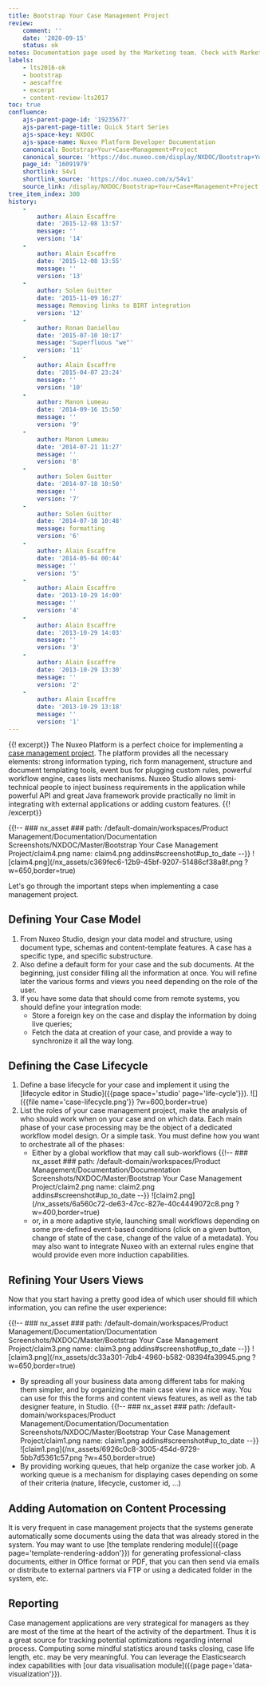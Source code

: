 ```yaml
---
title: Bootstrap Your Case Management Project
review:
    comment: ''
    date: '2020-09-15'
    status: ok
notes: Documentation page used by the Marketing team. Check with Marketing before deleting or moving.
labels:
    - lts2016-ok
    - bootstrap
    - aescaffre
    - excerpt
    - content-review-lts2017
toc: true
confluence:
    ajs-parent-page-id: '19235677'
    ajs-parent-page-title: Quick Start Series
    ajs-space-key: NXDOC
    ajs-space-name: Nuxeo Platform Developer Documentation
    canonical: Bootstrap+Your+Case+Management+Project
    canonical_source: 'https://doc.nuxeo.com/display/NXDOC/Bootstrap+Your+Case+Management+Project'
    page_id: '16091979'
    shortlink: S4v1
    shortlink_source: 'https://doc.nuxeo.com/x/S4v1'
    source_link: /display/NXDOC/Bootstrap+Your+Case+Management+Project
tree_item_index: 300
history:
    -
        author: Alain Escaffre
        date: '2015-12-08 13:57'
        message: ''
        version: '14'
    -
        author: Alain Escaffre
        date: '2015-12-08 13:55'
        message: ''
        version: '13'
    -
        author: Solen Guitter
        date: '2015-11-09 16:27'
        message: Removing links to BIRT integration
        version: '12'
    -
        author: Ronan Daniellou
        date: '2015-07-10 10:17'
        message: 'Superfluous "we"'
        version: '11'
    -
        author: Alain Escaffre
        date: '2015-04-07 23:24'
        message: ''
        version: '10'
    -
        author: Manon Lumeau
        date: '2014-09-16 15:50'
        message: ''
        version: '9'
    -
        author: Manon Lumeau
        date: '2014-07-21 11:27'
        message: ''
        version: '8'
    -
        author: Solen Guitter
        date: '2014-07-18 10:50'
        message: ''
        version: '7'
    -
        author: Solen Guitter
        date: '2014-07-18 10:48'
        message: formatting
        version: '6'
    -
        author: Alain Escaffre
        date: '2014-05-04 00:44'
        message: ''
        version: '5'
    -
        author: Alain Escaffre
        date: '2013-10-29 14:09'
        message: ''
        version: '4'
    -
        author: Alain Escaffre
        date: '2013-10-29 14:03'
        message: ''
        version: '3'
    -
        author: Alain Escaffre
        date: '2013-10-29 13:30'
        message: ''
        version: '2'
    -
        author: Alain Escaffre
        date: '2013-10-29 13:18'
        message: ''
        version: '1'
---
```


{{! excerpt}}
The Nuxeo Platform is a perfect choice for implementing a [case management project](https://www.nuxeo.com/solutions/case-management/). The platform provides all the necessary elements: strong information typing, rich form management, structure and document templating tools, event bus for plugging custom rules, powerful workflow engine, cases lists mechanisms. Nuxeo Studio allows semi-technical people to inject business requirements in the application while powerful API and great Java framework provide practically no limit in integrating with external applications or adding custom features.
{{! /excerpt}}

{{!--     ### nx_asset ###
    path: /default-domain/workspaces/Product Management/Documentation/Documentation Screenshots/NXDOC/Master/Bootstrap Your Case Management Project/claim4.png
    name: claim4.png
    addins#screenshot#up_to_date
--}}
![claim4.png](/nx_assets/c369fec6-12b9-45bf-9207-51486cf38a8f.png ?w=650,border=true)

Let's go through the important steps when implementing a case management project.

## Defining Your Case Model

1.  From Nuxeo Studio, design your data model and structure, using document type, schemas and content-template features. A case has a specific type, and specific substructure.
2.  Also define a default form for your case and the sub documents. At the beginning, just consider filling all the information at once. You will refine later the various forms and views you need depending on the role of the user.
3.  If you have some data that should come from remote systems, you should define your integration mode:
    *   Store a foreign key on the case and display the information by doing live queries;
    *   Fetch the data at creation of your case, and provide a way to synchronize it all the way long.

## Defining the Case Lifecycle

1.  Define a base lifecycle for your case and implement it using the [lifecycle editor in Studio]({{page space='studio' page='life-cycle'}}).
    ![]({{file name='case-lifecycle.png'}} ?w=600,border=true)
2.  List the roles of your case management project, make the analysis of who should work when on your case and on which data. Each main phase of your case processing may be the object of a dedicated workflow model design. Or a simple task. You must define how you want to orchestrate all of the phases:
    *   Either by a global workflow that may call sub-workflows
    {{!--     ### nx_asset ###
path: /default-domain/workspaces/Product Management/Documentation/Documentation Screenshots/NXDOC/Master/Bootstrap Your Case Management Project/claim2.png
name: claim2.png
addins#screenshot#up_to_date
--}}
![claim2.png](/nx_assets/6a560c72-de63-47cc-827e-40c4449072c8.png ?w=400,border=true)
    *   or, in a more adaptive style, launching small workflows depending on some pre-defined event-based conditions (click on a given button, change of state of the case, change of the value of a metadata). You may also want to integrate Nuxeo with an external rules engine that would provide even more induction capabilities.

## Refining Your Users Views

Now that you start having a pretty good idea of which user should fill which information, you can refine the user experience:

{{!--     ### nx_asset ###
    path: /default-domain/workspaces/Product Management/Documentation/Documentation Screenshots/NXDOC/Master/Bootstrap Your Case Management Project/claim3.png
    name: claim3.png
    addins#screenshot#up_to_date
--}}
![claim3.png](/nx_assets/dc33a301-7db4-4960-b582-08394fa39945.png ?w=650,border=true)

*   By spreading all your business data among different tabs for making them simpler, and by organizing the main case view in a nice way. You can use for this the forms and content views features, as well as the tab designer feature, in Studio.
{{!--     ### nx_asset ###
path: /default-domain/workspaces/Product Management/Documentation/Documentation Screenshots/NXDOC/Master/Bootstrap Your Case Management Project/claim1.png
name: claim1.png
addins#screenshot#up_to_date
--}}
![claim1.png](/nx_assets/6926c0c8-3005-454d-9729-5bb7d5361c57.png ?w=450,border=true)
*   By providing working queues, that help organize the case worker job. A working queue is a mechanism for displaying cases depending on some of their criteria (nature, lifecycle, customer id, ...)

## Adding Automation on Content Processing

It is very frequent in case management projects that the systems generate automatically some documents using the data that was already stored in the system. You may want to use [the template rendering module]({{page page='template-rendering-addon'}}) for generating professional-class documents, either in Office format or PDF, that you can then send via emails or distribute to external partners via FTP or using a dedicated folder in the system, etc.

## Reporting

Case management applications are very strategical for managers as they are most of the time at the heart of the activity of the department. Thus it is a great source for tracking potential optimizations regarding internal process. Computing some mindful statistics around tasks closing, case life length, etc. may be very meaningful. You can leverage the Elasticsearch index capabilities with [our data visualisation module]({{page page='data-visualization'}}).
